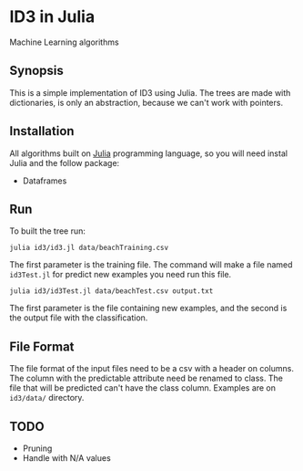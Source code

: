 # ID3 in Julia
Machine Learning algorithms

## Synopsis

This is a simple implementation of ID3 using Julia. The trees are made with dictionaries, is only an abstraction, because we can't work with pointers.

## Installation

All algorithms built on [Julia](http://julialang.org/) programming language, so you will need instal Julia and the follow package:
- Dataframes

## Run

To built the tree run:

```
julia id3/id3.jl data/beachTraining.csv 
```

The first parameter is the training file. The command will make a file named `id3Test.jl` for predict new examples you need run this file.

```
julia id3/id3Test.jl data/beachTest.csv output.txt
```

The first parameter is the file containing new examples, and the second is the output file with the classification. 

## File Format

The file format of the input files need to be a csv with a header on columns. The column with the predictable attribute need be renamed to class. The file that will be predicted can't have the class column. Examples are on `id3/data/` directory.

## TODO
 - Pruning
 - Handle with N/A values
